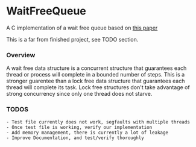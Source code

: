 # WaitFreeQueue
A C implementation of a wait free queue based on [this paper](http://www.cs.technion.ac.il/~erez/Papers/wfquque-ppopp.pdf)

This is a far from finished project, see TODO section.

### Overview
A wait free data structure is a concurrent structure that guarantees each thread or process will complete in a bounded number of steps.
This is a stronger guarentee than a lock free data structure that guarantees each thread will complete its task.  Lock free structures don't take advantage of strong concurrency since only one thread does not starve.  

### TODOS
	- Test file currently does not work, segfaults with multiple threads
	- Once test file is working, verify our implementation
	- Add memory management, there is currently a lot of leakage
	- Improve Documentation, and test/verify thoroughly
